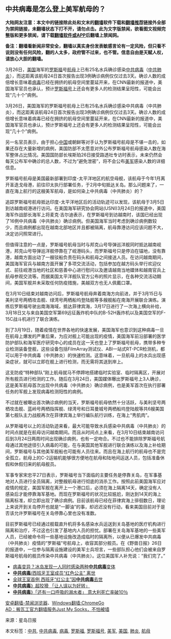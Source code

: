  <h2>中共病毒是怎么登上美军航母的？</h2> <p class="notice"><b>大陆网友注意：本文中的链接除此处和文末的<a href="https://github.com/bannedbook/fanqiang" >翻墙</a>软件下载和<a href="https://github.com/killgcd/justmysocks/blob/master/README.md">翻墙推荐</a>链接外全部为禁网链接，未翻墙状态下打不开，请勿点击。此为文字版禁闻，欲看图文视频完整版和更多禁闻，请下载<a href="https://github.com/bannedbook/fanqiang">翻墙软件或APP</a>后翻墙上禁闻网。</p><p>备注：翻墙看新闻非常安全，翻墙以真实身份发表敏感言论有一定风险，但只看不说则没有任何风险，翻的人太多，政府管不过来，也不管。信息自由是天赋人权，请放心大胆的翻墙。</b></p>  <div class="entry"> <p id="summary">3月26日，<a href="https://www.bannedbook.org/bnews/tag/%e7%be%8e%e5%9b%bd/" class="st_tag internal_tag" rel="tag" title="标签 美国 下的日志">美国</a>海军的<a href="https://www.bannedbook.org/bnews/tag/%e7%bd%97%e6%96%af%e7%a6%8f/" class="st_tag internal_tag" rel="tag" title="标签 罗斯福 下的日志">罗斯福</a>号<a href="https://www.bannedbook.org/bnews/tag/%e8%88%aa%e6%af%8d/" class="st_tag internal_tag" rel="tag" title="标签 航母 下的日志">航母</a>上已有25名水兵确诊感染<a href="https://www.bannedbook.org/bnews/tag/%e4%b8%ad%e5%85%b1%e7%97%85%e6%af%92/" class="st_tag internal_tag" rel="tag" title="标签 中共病毒 下的日志">中共病毒</a>（<a href="https://www.bannedbook.org/bnews/tag/%e4%b8%ad%e5%85%b1/" class="st_tag internal_tag" rel="tag" title="标签 中共 下的日志">中共</a><a href="https://www.bannedbook.org/bnews/tag/%e8%82%ba%e7%82%8e/" class="st_tag internal_tag" rel="tag" title="标签 肺炎 下的日志">肺炎</a>），而这距离该航母24日首次报告出现3例确诊病例仅仅过去3天。确诊人数的成倍增长意味着<a href="https://www.bannedbook.org/bnews/tag/%e7%97%85%e6%af%92/" class="st_tag internal_tag" rel="tag" title="标签 病毒 下的日志">病毒</a>已经在拥挤的航母空间里蔓延开来，在CNN最新的报道中，美国海军官员也承认，预计<a href="https://www.bannedbook.org/bnews/tag/%E7%BD%97%E6%96%AF%E7%A6%8F%E5%8F%B7/" class="st_tag internal_tag" rel="tag" title="标签 罗斯福号 下的日志">罗斯福号</a>上还会有更多人的检测结果呈阳性，可能会出现“几十个”病例。</p> <p id="conimg">3月26日，美国海军的罗斯福号航母上已有25名水兵确诊感染中共病毒（中共肺炎），而这距离该航母24日首次报告出现3例确诊病例仅仅过去3天。确诊人数的成倍增长意味着病毒已经在拥挤的航母空间里蔓延开来，在CNN最新的报道中，美国海军官员也承认，预计罗斯福号上还会有更多人的检测结果呈阳性，可能会出现“几十个”病例。</p> <p>另一名官员表示，由于担心<span class='wp_keywordlink_affiliate'><a href="https://www.bannedbook.org/" title="中国" target="_blank">中国</a></span>或朝鲜等对手认为罗斯福号航母是不堪一击的，如果还存在大量新增的病例，美国防部不太愿意对外公布罗斯福号航母感染人数在海军整体占比情况。美国国防部长埃斯珀26日接受路透社专访时表示，未来仍然会每天公布军中确诊的总人数，不过为“避免泄密”，将不会公布<a href="https://www.bannedbook.org/bnews/tag/%e7%be%8e%e5%86%9b/" class="st_tag internal_tag" rel="tag" title="标签 美军 下的日志">美军</a>感染人数的详细信息。</p>  <p>罗斯福号航母是美国最新部署到印度-太平洋地区的航空母舰，该航母于今年1月离开圣迭戈母港，前往印太执行部署任务，于2月中旬抵达关岛。那么问题来了，一直在海上航行的这艘美军航母，是如何染上中共病毒（中共肺炎）的？</p> <p>追踪罗斯福号航母抵达印度-太平洋地区后的活动轨迹可以发现，该航母于3月5日到访越南岘港进行访问。在美国海军研究协会网站(USNI)3月24日的报道中，美国海军作战部长海军上将麦克·吉尔迪表示，在罗斯福号到访越南时，该国已经出现了16例中共病毒（中共肺炎）确诊病例。但美国海军当时考虑到确诊病例数较少，而且病例都出现在越南北部地区并且都被隔离，航母靠港访问应该问题不大，决定访问照常进行。</p> <p>但值得注意的一点是，罗斯福号航母当时与邦克山号导弹巡洋舰同时抵达越南岘港，邦克山号导弹巡洋舰停靠在了岘港码头，而罗斯福号只是停泊在锚地，没有靠港，越南方面出动了一艘驳船负责在码头和航母之间接送人员。在访问越南期间，美国海军官兵与越南方面开展了多项交流活动，包括参加在越方码头举行欢迎仪式、前往岘港当地的社区和慈善中心进行慰问以及邀请越南当地媒体和越南官兵上航母参观交流等。而据美国太平洋舰队官方公布的照片显示，在各种交流活动期间，美国军舰并未采取任何防疫措施，美越双方也无人佩戴口罩。</p>  <p>在3月10日结束对越南访问后，罗斯福号航母奔着南海方向前进，并于3月15日与美利坚号两栖攻击舰、绿湾号两栖船坞登陆舰等多艘舰船在南海开展联合演练。演练后罗斯福号驶出南海海域，抵达菲律宾海，3月17日进行了一次海上横向补给，3月18日又与来自美国空军第69远征轰炸机中队的B-52H轰炸机以及美国空军的F-15C战斗机进行了联合演练。</p> <p>到了3月19日，随着疫情在世界各地的快速发展，美国海军也意识到这种病毒一旦在航母上爆发的严重后果，为应对舰上可能出现的疫情，美国海军前沿部署的医学防护部队和海军医疗研究中心的成员在这一天也登上了罗斯福号航母，携带多种专业检测装备登舰，这些设备包括FilmArray测试仪、ABI一站式RT-PCR检测机，都可以用于中共病毒（中共肺炎）的快速检测。这意味着，一旦航母上的水兵出现感染症状，就可以立即在舰上进行检测，而无需将其送到岸上。</p> <p>这支防疫“特种部队”刚上航母就马不停蹄地搭建临时实验室、临时隔离区，开展对所有舰员进行检测的工作。随后在3月24日，美国媒体曝出罗斯福号上3人确诊，这是美军航母首次出现中共病毒（中共肺炎）确诊病例，也是美军首次在执行部署任务的军舰上发现病毒检测阳性的病例。</p>  <p>不过就在被曝出首次确诊病例的当天，罗斯福号航母依然十分活跃，与美利坚号两栖攻击舰、蓝岭号两栖指挥舰、绿湾号和日耳曼城号两栖船坞登陆舰等共6艘美国第七舰队主力战舰再次在菲律宾海上举行编队航行训练，在海上“秀肌肉”。</p> <p>从罗斯福号以上的活动轨迹来看，最大可能导致水兵感染中共病毒（中共肺炎）的时间点就是在航母访问越南期间。而且从时间点上来看，在3月10日结束越南访问后到3月24日两周时间出现确诊病例，也有一定吻合。不过也不能排除罗斯福号航母通过其他途径引入病毒的可能，在与美国其他军舰进行联合演练以及海上补给期间，罗斯福号与其他美军舰船也可能有人员往来。而且在海上航行的航母也不是完全孤立，航母上的C-2运输机能够很方便地在航母和陆地间运送人员，包括准备休假和休假归来的航母舰员。</p> <p>军事专家宋忠平27日表示，罗斯福号当下面临的主要任务是停靠关岛，在军事基地对人员进行全员隔离，对整艘航母进行彻底的消杀工作。按照此前美国海军应对疫情的规定，美国军舰在离开上一个港口后，必须在海上隔离14天，确定没有人感染后才能停靠海军基地。而现在罗斯福号的状况比较尴尬，刚达到14天的海上隔离标准，却立即出现了确诊病例。目前该航母已经在菲律宾海上徘徊数日，理论上来说开到关岛停开也就是“一脚油”的事，却迟迟没有行动，看来美国目前对于是否该允许罗斯福号在关岛停靠心里也没有准数。</p>  <p>目前罗斯福号已经通过舰载直升机将多名感染水兵运送到关岛基地的医疗机构进行隔离和治疗，不过这也引发了基地内人员的担忧。部署在关岛海军基地的一些美军人员，已经被命令将一些基地设施改造成临时的隔离所，以便从已爆发中共病毒（中共肺炎）疫情的“罗斯福”号航母上，收容其部分舰员。在《野兽日报》26日的报道中，一位参与隔离设施建设的美军士兵坦言，一些部队担心他们会被来自罗斯福号航母的舰员传染中共病毒（中共肺炎）。这位美国军人补充说：“我们完了。”</p> <ul class='op-related-articles' title='相关阅读'> <li><a href='https://www.bannedbook.org/bnews/worldnews/20200328/1302144.html' target='_blank'>病毒变异？冰岛发现一人同时感染两种<b>中共病毒</b>变体</a></li> <li><a href='https://www.bannedbook.org/bnews/topimagenews/20200328/1302135.html' target='_blank'><b>中共病毒</b>/西班牙王室成员“红色公主” 离世</a></li> <li><a href='https://www.bannedbook.org/bnews/cnnews/20200328/1302107.html' target='_blank'>全球王室首例 西班牙“红公主”因<b>中共病毒</b>去世</a></li> <li><a href='https://www.bannedbook.org/bnews/comments/20200328/1302094.html' target='_blank'><b>中共病毒</b>》超狡猾 「让人误以为好转」</a></li> <li><a href='https://www.bannedbook.org/bnews/comments/20200328/1302093.html' target='_blank'><b>中共病毒</b>》「还有一口呼吸的溺水者」 意大利死亡率破10％</a></li> </ul> <div class="texttj"> <a href="https://github.com/bannedbook/fanqiang/wiki/%E5%AE%89%E5%8D%93%E7%BF%BB%E5%A2%99-%E7%A6%81%E9%97%BB%E6%B5%8F%E8%A7%88%E5%99%A8" target="_blank">安卓翻墙-禁闻浏览器</a>、<a href="https://github.com/bannedbook/fanqiang/wiki/Chrome%E4%B8%80%E9%94%AE%E7%BF%BB%E5%A2%99%E5%8C%85" target="_blank">Windows翻墙:ChromeGo</a><br/> <a href="https://github.com/killgcd/justmysocks/blob/master/README.md" target="_blank">AD：搬瓦工官方翻墙服务Just My Socks，不怕被墙</a> </div><p> 来源：星岛日报 </p><a name='sharetosocial'></a>           </div><!--END ENTRY--> <div class="postfooter"> <div>本文标签：<a href="https://www.bannedbook.org/bnews/tag/%e4%b8%ad%e5%85%b1/" rel="tag">中共</a>, <a href="https://www.bannedbook.org/bnews/tag/%e4%b8%ad%e5%85%b1%e7%97%85%e6%af%92/" rel="tag">中共病毒</a>, <a href="https://www.bannedbook.org/bnews/tag/%e7%97%85%e6%af%92/" rel="tag">病毒</a>, <a href="https://www.bannedbook.org/bnews/tag/%e7%bd%97%e6%96%af%e7%a6%8f/" rel="tag">罗斯福</a>, <a href="https://www.bannedbook.org/bnews/tag/%E7%BD%97%E6%96%AF%E7%A6%8F%E5%8F%B7/" rel="tag">罗斯福号</a>, <a href="https://www.bannedbook.org/bnews/tag/%e7%be%8e%e5%86%9b/" rel="tag">美军</a>, <a href="https://www.bannedbook.org/bnews/tag/%e7%be%8e%e5%9b%bd/" rel="tag">美国</a>, <a href="https://www.bannedbook.org/bnews/tag/%e8%82%ba%e7%82%8e/" rel="tag">肺炎</a>, <a href="https://www.bannedbook.org/bnews/tag/%e8%88%aa%e6%af%8d/" rel="tag">航母</a></div>  </div><!--END POSTFOOTER--> 